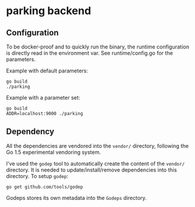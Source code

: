 # parking backend

## Configuration

To be docker-proof and to quickly run the binary, the runtime
configuration is directly read in the environment var. See runtime/config.go
for the parameters.

Example with default parameters:

```
go build
./parking 
```

Example with a parameter set:

```
go build
ADDR=localhost:9000 ./parking
```

## Dependency

All the dependencies are vendored into the `vendor/` directory, following the Go 1.5 experimental vendoring system.

I've used the `godep` tool to automatically create the content of the `vendor/` directory.
It is needed to update/install/remove dependencies into this directory.
To setup `godep`:

```
go get github.com/tools/godep
```

Godeps stores its own metadata into the `Godeps` directory.
